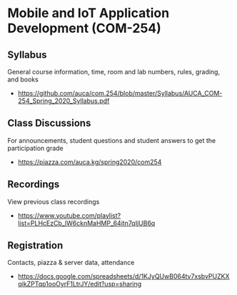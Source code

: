 Mobile and IoT Application Development (COM-254)
================================================

## Syllabus

General course information, time, room and lab numbers, rules, grading, and
books

* <https://github.com/auca/com.254/blob/master/Syllabus/AUCA_COM-254_Spring_2020_Syllabus.pdf>

## Class Discussions

For announcements, student questions and student answers to get the
participation grade

* <https://piazza.com/auca.kg/spring2020/com254>

## Recordings

View previous class recordings

* <https://www.youtube.com/playlist?list=PLHcEzCb_lW6cknMaHMP_64itn7qIjUB6q>

## Registration

Contacts, piazza & server data, attendance

* <https://docs.google.com/spreadsheets/d/1KJyQUwB064tv7xsbvPUZKXqikZPTqp1ooOyrF1LtrJY/edit?usp=sharing>

